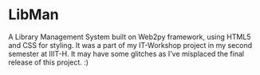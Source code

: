 LibMan
======
A Library Management System built on Web2py framework, using HTML5 and CSS for styling. It was a part of my IT-Workshop 
project in my second semester at IIIT-H. It may have some glitches as I've misplaced the final release of this project. :)
